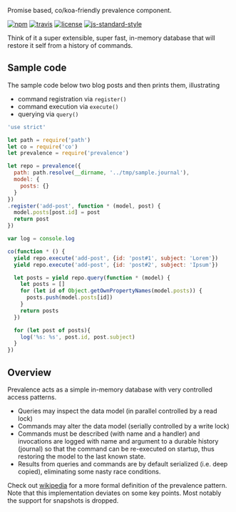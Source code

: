 Promise based, co/koa-friendly prevalence component.

[![npm][npm-image]][npm-url]
[![travis][travis-image]][travis-url]
[![license][license-image]][license-url]
[![js-standard-style][standard-image]](standard-url)

Think of it a super extensible, super fast, in-memory database that will restore it self from a history of commands.

## Sample code
The sample code below two blog posts and then prints them, illustrating
- command registration via ```register()```
- command execution via ```execute()```
- querying via ```query()```

```javascript
'use strict'

let path = require('path')
let co = require('co')
let prevalence = require('prevalence')

let repo = prevalence({
  path: path.resolve(__dirname, '../tmp/sample.journal'),
  model: {
    posts: {}
  }
})
.register('add-post', function * (model, post) {
  model.posts[post.id] = post
  return post
})

var log = console.log

co(function * () {
  yield repo.execute('add-post', {id: 'post#1', subject: 'Lorem'})
  yield repo.execute('add-post', {id: 'post#2', subject: 'Ipsum'})

  let posts = yield repo.query(function * (model) {
    let posts = []
    for (let id of Object.getOwnPropertyNames(model.posts)) {
      posts.push(model.posts[id])
    }
    return posts
  })

  for (let post of posts){
    log('%s: %s', post.id, post.subject)
  }
})
```

## Overview

Prevalence acts as a simple in-memory database with very controlled access patterns.

- Queries may inspect the data model (in parallel controlled by a read lock)
- Commands may alter the data model (serially controlled by a write lock)
- Commands must be described (with name and a handler) and invocations are logged with name and argument to a durable history (journal) so that the command can be re-executed on startup, thus restoring the model to the last known state.
- Results from queries and commands are by default serialized (i.e. deep copied), eliminating some nasty race conditions.


Check out [wikipedia](http://en.wikipedia.org/wiki/System_Prevalence) for a more formal definition of the prevalence pattern. Note that this implementation deviates on some key points. Most notably the support for snapshots is dropped.


[travis-image]: https://img.shields.io/travis/jlarsson/node-prevalence.svg?style=flat
[travis-url]: https://travis-ci.org/jlarsson/node-prevalence
[npm-image]: https://img.shields.io/npm/v/prevalence.svg?style=flat
[npm-url]: https://npmjs.org/package/prevalence
[license-image]: https://img.shields.io/npm/l/prevalence.svg?style=flat
[license-url]: LICENSE.md
[standard-image]: https://img.shields.io/badge/code%20style-standard-brightgreen.svg?style=flat
[standard-url]: https://github.com/feross/standard

